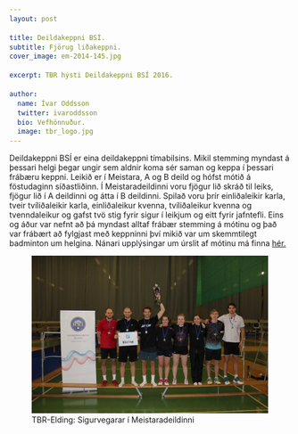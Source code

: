 ```yaml
---
layout: post

title: Deildakeppni BSÍ.
subtitle: Fjörug liðakeppni.
cover_image: em-2014-145.jpg

excerpt: TBR hýsti Deildakeppni BSÍ 2016.

author:
  name: Ívar Oddsson
  twitter: ivaroddsson
  bio: Vefhönnuður.
  image: tbr_logo.jpg
---
```

Deildakeppni BSÍ er eina deildakeppni tímabilsins. Mikil stemming myndast á þessari helgi þegar ungir sem aldnir koma sér saman og keppa í þessari frábæru keppni. Leikið er í Meistara, A og B deild og hófst mótið á föstudaginn síðastliðinn. Í Meistaradeildinni voru fjögur lið skráð til leiks, fjögur lið í A deildinni og átta í B deildinni. Spilað voru þrír einliðaleikir karla, tveir tvíliðaleikir karla, einliðaleikur kvenna, tvíliðaleikur kvenna og tvenndaleikur og gafst tvö stig fyrir sigur í leikjum og eitt fyrir jafntefli. Eins og áður var nefnt að þá myndast alltaf frábær stemming á mótinu og það var frábært að fylgjast með keppninni því mikið var um skemmtilegt badminton um helgina. Nánari upplýsingar um úrslit af mótinu má finna [hér.](http://tournamentsoftware.com/sport/tournament.aspx?id=87D8D643-0690-4CFA-8A63-3B5ADCDCF6E6)

<figure>
	<img src="/images/tbrelding.jpg" />
	<figcaption class="post_img_capt">TBR-Elding: Sigurvegarar í Meistaradeildinni</figcaption>
</figure>  
<br>
